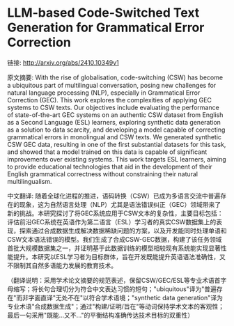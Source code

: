 # LLM-based Code-Switched Text Generation for Grammatical Error Correction

链接: http://arxiv.org/abs/2410.10349v1

原文摘要:
With the rise of globalisation, code-switching (CSW) has become a ubiquitous
part of multilingual conversation, posing new challenges for natural language
processing (NLP), especially in Grammatical Error Correction (GEC). This work
explores the complexities of applying GEC systems to CSW texts. Our objectives
include evaluating the performance of state-of-the-art GEC systems on an
authentic CSW dataset from English as a Second Language (ESL) learners,
exploring synthetic data generation as a solution to data scarcity, and
developing a model capable of correcting grammatical errors in monolingual and
CSW texts. We generated synthetic CSW GEC data, resulting in one of the first
substantial datasets for this task, and showed that a model trained on this
data is capable of significant improvements over existing systems. This work
targets ESL learners, aiming to provide educational technologies that aid in
the development of their English grammatical correctness without constraining
their natural multilingualism.

中文翻译:
随着全球化进程的推进，语码转换（CSW）已成为多语言交流中普遍存在的现象，这为自然语言处理（NLP）尤其是语法错误纠正（GEC）领域带来了新的挑战。本研究探讨了将GEC系统应用于CSW文本的复杂性，主要目标包括：评估前沿GEC系统在英语作为第二语言（ESL）学习者的真实CSW数据集上的表现，探索通过合成数据生成解决数据稀缺问题的方案，以及开发能同时处理单语和CSW文本语法错误的模型。我们生成了合成CSW-GEC数据，构建了该任务领域首批大规模数据集之一，并证明基于此数据训练的模型相较现有系统能实现显著性能提升。本研究以ESL学习者为目标群体，旨在开发既能提升英语语法准确性，又不限制其自然多语能力发展的教育技术。

（翻译说明：采用学术论文摘要的规范表述，保留CSW/GEC/ESL等专业术语首字母缩写；将长句合理切分为符合中文表达习惯的短句；"ubiquitous"译为"普遍存在"而非字面直译"无处不在"以符合学术语境；"synthetic data generation"译为专业术语"合成数据生成"；通过"构建/证明/旨在"等动词保持学术文本的客观性；最后一句采用"既能...又不..."的平衡结构准确传达技术目标的双重性）

